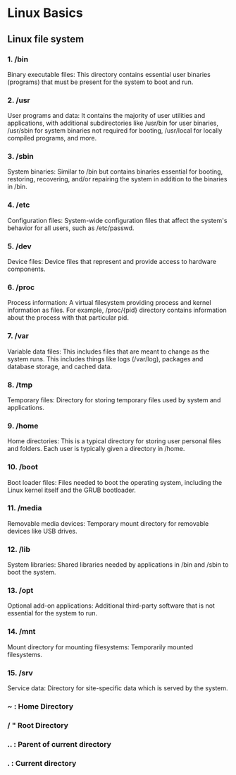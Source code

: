 # Linux Basics

## Linux file system
### 1. /bin
Binary executable files: This directory contains essential user binaries (programs) that must be present for the system to boot and run.

### 2. /usr
User programs and data: It contains the majority of user utilities and applications, with additional subdirectories like /usr/bin for user binaries, /usr/sbin for system binaries not required for booting, /usr/local for locally compiled programs, and more.

### 3. /sbin
System binaries: Similar to /bin but contains binaries essential for booting, restoring, recovering, and/or repairing the system in addition to the binaries in /bin.

### 4. /etc
Configuration files: System-wide configuration files that affect the system's behavior for all users, such as /etc/passwd.

### 5. /dev
Device files: Device files that represent and provide access to hardware components.

### 6. /proc
Process information: A virtual filesystem providing process and kernel information as files. For example, /proc/{pid} directory contains information about the process with that particular pid.

### 7. /var
Variable data files: This includes files that are meant to change as the system runs. This includes things like logs (/var/log), packages and database storage, and cached data.

### 8. /tmp
Temporary files: Directory for storing temporary files used by system and applications.

### 9. /home
Home directories: This is a typical directory for storing user personal files and folders. Each user is typically given a directory in /home.

### 10. /boot
Boot loader files: Files needed to boot the operating system, including the Linux kernel itself and the GRUB bootloader.

### 11. /media
Removable media devices: Temporary mount directory for removable devices like USB drives.

### 12. /lib
System libraries: Shared libraries needed by applications in /bin and /sbin to boot the system.

### 13. /opt
Optional add-on applications: Additional third-party software that is not essential for the system to run.

### 14. /mnt
Mount directory for mounting filesystems: Temporarily mounted filesystems.

### 15. /srv
Service data: Directory for site-specific data which is served by the system.

### ~ : Home Directory
### / " Root Directory
### .. : Parent of current directory 
### . : Current directory


